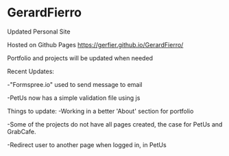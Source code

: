 # GerardFierro 
Updated Personal Site 

Hosted on Github Pages
https://gerfier.github.io/GerardFierro/

Portfolio and projects will be updated when needed

Recent Updates:

-"Formspree.io" used to send message to email

-PetUs now has a simple validation file using  js


Things to update:
-Working in a better 'About' section for portfolio

-Some of the projects do not have all pages created, the case for PetUs and GrabCafe.

-Redirect user to another page when logged in, in PetUs


